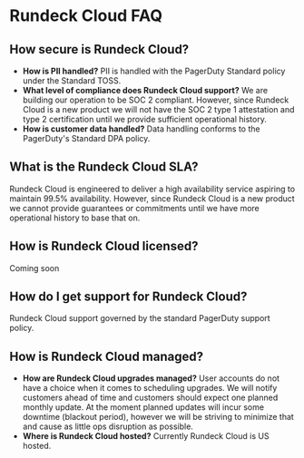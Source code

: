 # Rundeck Cloud FAQ

## How secure is Rundeck Cloud?

- **How is PII handled?**
PII is handled with the PagerDuty Standard policy under the Standard TOSS.
- **What level of compliance does Rundeck Cloud support?**
We are building our operation to be SOC 2 compliant. However, since Rundeck Cloud is a new product we will not have the SOC 2 type 1 attestation and type 2 certification until we provide sufficient operational history.
- **How is customer data handled?**
Data handling conforms to the PagerDuty's Standard DPA policy.

## What is the Rundeck Cloud SLA?

Rundeck Cloud is engineered to deliver a high availability service aspiring to maintain 99.5% availability. However, since Rundeck Cloud is a new product we cannot provide guarantees or commitments until we have more operational history to base that on.

## How is Rundeck Cloud licensed?

Coming soon

## How do I get support for Rundeck Cloud?

Rundeck Cloud support governed by the standard PagerDuty support policy.

## How is Rundeck Cloud managed?

- **How are Rundeck Cloud upgrades managed?**
User accounts do not have a choice when it comes to scheduling upgrades. We will notify customers ahead of time and customers should expect one planned monthly update. At the moment planned updates will incur some downtime (blackout period), however we will be striving to minimize that and cause as little ops disruption as possible.
- **Where is Rundeck Cloud hosted?**
Currently Rundeck Cloud is US hosted.
